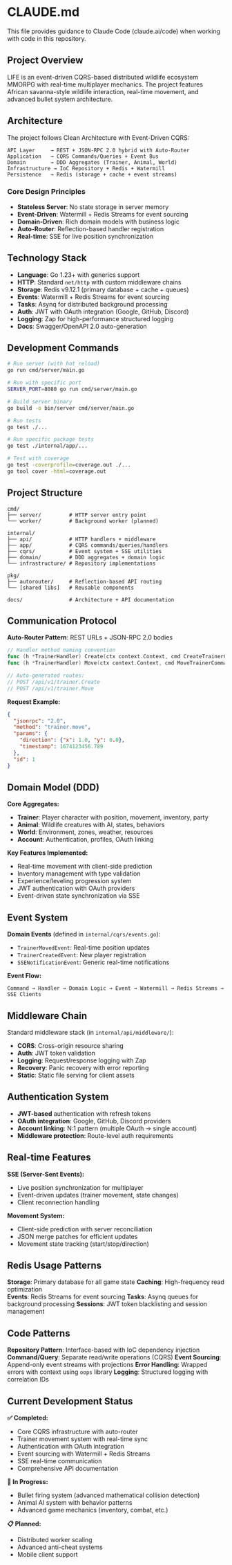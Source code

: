 # CLAUDE.md

This file provides guidance to Claude Code (claude.ai/code) when working with code in this repository.

## Project Overview

LIFE is an event-driven CQRS-based distributed wildlife ecosystem MMORPG with real-time multiplayer mechanics. The project features African savanna-style wildlife interaction, real-time movement, and advanced bullet system architecture.

## Architecture

The project follows Clean Architecture with Event-Driven CQRS:

```
API Layer     → REST + JSON-RPC 2.0 hybrid with Auto-Router
Application   → CQRS Commands/Queries + Event Bus
Domain        → DDD Aggregates (Trainer, Animal, World)
Infrastructure → IoC Repository + Redis + Watermill
Persistence   → Redis (storage + cache + event streams)
```

### Core Design Principles
- **Stateless Server**: No state storage in server memory
- **Event-Driven**: Watermill + Redis Streams for event sourcing
- **Domain-Driven**: Rich domain models with business logic
- **Auto-Router**: Reflection-based handler registration
- **Real-time**: SSE for live position synchronization

## Technology Stack

- **Language**: Go 1.23+ with generics support
- **HTTP**: Standard `net/http` with custom middleware chains
- **Storage**: Redis v9.12.1 (primary database + cache + queues)
- **Events**: Watermill + Redis Streams for event sourcing
- **Tasks**: Asynq for distributed background processing
- **Auth**: JWT with OAuth integration (Google, GitHub, Discord)
- **Logging**: Zap for high-performance structured logging
- **Docs**: Swagger/OpenAPI 2.0 auto-generation

## Development Commands

```bash
# Run server (with hot reload)
go run cmd/server/main.go

# Run with specific port
SERVER_PORT=8080 go run cmd/server/main.go

# Build server binary
go build -o bin/server cmd/server/main.go

# Run tests
go test ./...

# Run specific package tests
go test ./internal/app/...

# Test with coverage
go test -coverprofile=coverage.out ./...
go tool cover -html=coverage.out
```

## Project Structure

```
cmd/
├── server/         # HTTP server entry point
└── worker/         # Background worker (planned)

internal/
├── api/            # HTTP handlers + middleware
├── app/            # CQRS commands/queries/handlers  
├── cqrs/           # Event system + SSE utilities
├── domain/         # DDD aggregates + domain logic
└── infrastructure/ # Repository implementations

pkg/
├── autorouter/     # Reflection-based API routing
└── [shared libs]   # Reusable components

docs/               # Architecture + API documentation
```

## Communication Protocol

**Auto-Router Pattern**: REST URLs + JSON-RPC 2.0 bodies

```go
// Handler method naming convention
func (h *TrainerHandler) Create(ctx context.Context, cmd CreateTrainerCommand) (*CreateTrainerResult, error)
func (h *TrainerHandler) Move(ctx context.Context, cmd MoveTrainerCommand) (*MoveTrainerResult, error)

// Auto-generated routes:
// POST /api/v1/trainer.Create
// POST /api/v1/trainer.Move
```

**Request Example:**
```json
{
  "jsonrpc": "2.0",
  "method": "trainer.move", 
  "params": {
    "direction": {"x": 1.0, "y": 0.0},
    "timestamp": 1674123456.789
  },
  "id": 1
}
```

## Domain Model (DDD)

**Core Aggregates:**
- **Trainer**: Player character with position, movement, inventory, party
- **Animal**: Wildlife creatures with AI, states, behaviors
- **World**: Environment, zones, weather, resources
- **Account**: Authentication, profiles, OAuth linking

**Key Features Implemented:**
- Real-time movement with client-side prediction
- Inventory management with type validation  
- Experience/leveling progression system
- JWT authentication with OAuth providers
- Event-driven state synchronization via SSE

## Event System

**Domain Events** (defined in `internal/cqrs/events.go`):
- `TrainerMovedEvent`: Real-time position updates
- `TrainerCreatedEvent`: New player registration
- `SSENotificationEvent`: Generic real-time notifications

**Event Flow:**
```
Command → Handler → Domain Logic → Event → Watermill → Redis Streams → SSE Clients
```

## Middleware Chain

Standard middleware stack (in `internal/api/middleware/`):
- **CORS**: Cross-origin resource sharing
- **Auth**: JWT token validation
- **Logging**: Request/response logging with Zap
- **Recovery**: Panic recovery with error reporting
- **Static**: Static file serving for client assets

## Authentication System

- **JWT-based** authentication with refresh tokens
- **OAuth integration**: Google, GitHub, Discord providers
- **Account linking**: N:1 pattern (multiple OAuth → single account)
- **Middleware protection**: Route-level auth requirements

## Real-time Features

**SSE (Server-Sent Events):**
- Live position synchronization for multiplayer
- Event-driven updates (trainer movement, state changes)
- Client reconnection handling

**Movement System:**
- Client-side prediction with server reconciliation
- JSON merge patches for efficient updates
- Movement state tracking (start/stop/direction)

## Redis Usage Patterns

**Storage**: Primary database for all game state
**Caching**: High-frequency read optimization  
**Events**: Redis Streams for event sourcing
**Tasks**: Asynq queues for background processing
**Sessions**: JWT token blacklisting and session management

## Code Patterns

**Repository Pattern**: Interface-based with IoC dependency injection
**Command/Query**: Separate read/write operations (CQRS)
**Event Sourcing**: Append-only event streams with projections
**Error Handling**: Wrapped errors with context using `oops` library
**Logging**: Structured logging with correlation IDs

## Current Development Status

**✅ Completed:**
- Core CQRS infrastructure with auto-router
- Trainer movement system with real-time sync
- Authentication with OAuth integration
- Event sourcing with Watermill + Redis Streams
- SSE real-time communication
- Comprehensive API documentation

**🚧 In Progress:**
- Bullet firing system (advanced mathematical collision detection)
- Animal AI system with behavior patterns
- Advanced game mechanics (inventory, combat, etc.)

**📋 Planned:**
- Distributed worker scaling
- Advanced anti-cheat systems
- Mobile client support